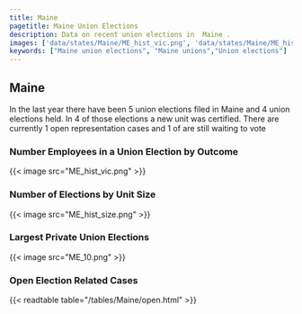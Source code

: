```yaml
---
title: Maine
pagetitle: Maine Union Elections
description: Data on recent union elections in  Maine .
images: ['data/states/Maine/ME_hist_vic.png', 'data/states/Maine/ME_hist_size.png', 'data/states/Maine/ME_10.png']
keywords: ["Maine union elections", "Maine unions","Union elections"]
---
```

##  Maine

In the last year there have been 5 union elections filed in Maine and 4 union elections held. In 4 of those elections a new unit was certified. There are currently 1 open representation cases and 1 of are still waiting to vote

### Number Employees in a Union Election by Outcome
{{< image src="ME_hist_vic.png" >}}

### Number of Elections by Unit Size
{{< image src="ME_hist_size.png" >}}

### Largest Private Union Elections
{{< image src="ME_10.png" >}}

### Open Election Related Cases
{{< readtable table="/tables/Maine/open.html" >}}

